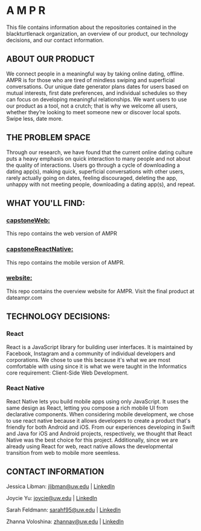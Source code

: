 # A M P R
This file contains information about the repositories contained in the blackturtlenack organization, an overview of our product, our technology decisions, and our contact information. 

## ABOUT OUR PRODUCT
We connect people in a meaningful way by taking online dating, offline. AMPR is for those who are tired of mindless swiping and superficial conversations. Our unique date generator plans dates for users based on mutual interests, first date preferences, and individual schedules so they can focus on developing meaningful relationships. We want users to use our product as a tool, not a crutch; that is why we welcome all users, whether they’re looking to meet someone new or discover local spots. Swipe less, date more.

## THE PROBLEM SPACE
Through our research, we have found that the current online dating culture puts a heavy emphasis on quick interaction to many people and not about the quality of interactions. Users go through a cycle of downloading a dating app(s), making quick, superficial conversations with other users, rarely actually going on dates, feeling discouraged, deleting the app, unhappy with not meeting people, downloading a dating app(s), and repeat.

## WHAT YOU'LL FIND:
### [capstoneWeb:](https://github.com/blackturtleneck/capstoneWeb)
This repo contains the web version of AMPR

### [capstoneReactNative:](https://github.com/blackturtleneck/capstoneReactNative)
This repo contains the mobile version of AMPR.

### [website:](https://github.com/blackturtleneck/website)
This repo contains the overview website for AMPR. 
Visit the final product at dateampr.com


## TECHNOLOGY DECISIONS:
### React
React is a JavaScript library for building user interfaces. It is maintained by Facebook, Instagram and a community of individual developers and corporations. We chose to use this because it's what we are most comfortable with using since it is what we were taught in the Informatics core requirement: Client-Side Web Development. 


### React Native
React Native lets you build mobile apps using only JavaScript. It uses the same design as React, letting you compose a rich mobile UI from declarative components. When considering mobile development, we chose to use react native because it allows developers to create a product that's friendly for both Android and iOS. From our experiences developing in Swift and Java for iOS and Android projects, respectively, we thought that React Native was the best choice for this project. Additionally, since we are already using React for web, react native allows the developmental transition from web to mobile more seemless.


## CONTACT INFORMATION
Jessica Libman: jlibman@uw.edu | 
[LinkedIn](https://www.linkedin.com/in/jessica-libman/)

Joycie Yu: joycie@uw.edu | 
[LinkedIn](https://www.linkedin.com/in/joycieyu/)

Sarah Feldmann: sarahf95@uw.edu | 
[LinkedIn](https://www.linkedin.com/in/sarahpfeldmann/)

Zhanna Voloshina: zhannav@uw.edu | 
[LinkedIn](https://www.linkedin.com/in/zhannavoloshina/)
